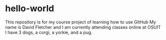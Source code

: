 # hello-world
This repository is for my course project of learning how to use GitHub
My name is David Fletcher and I am currently attending classes online at OSUIT
I have 3 dogs, a corgi, a yorkie, and a pug.
